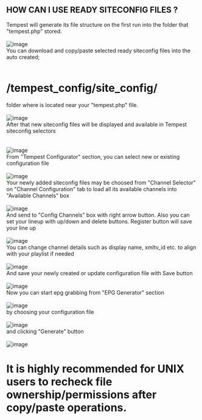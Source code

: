 ## HOW CAN I USE READY SITECONFIG FILES ?
Tempest will generate its file structure on the first run into the folder that "tempest.php" stored.<br><br>
![image](https://user-images.githubusercontent.com/97025515/153332196-b5716eb0-3f4a-4d16-b43e-9143e3ed7c4b.png)
<br>You can download and copy/paste selected ready siteconfig files into the auto created;<br><br>
# **/tempest_config/site_config/**<br>
folder where is located near your "tempest.php" file.<br><br>
![image](https://user-images.githubusercontent.com/97025515/153332672-91f20125-8196-48c8-8486-af0ed76c4145.png)
<br>After that new siteconfig files will be displayed and available in Tempest siteconfig selectors<br><br><br>
![image](https://user-images.githubusercontent.com/97025515/153333070-a26320c3-a9b1-4c8e-90c1-00935d2a5e4a.png)
<br>From "Tempest Configurator" section, you can select new or existing configuration file<br><br>
![image](https://user-images.githubusercontent.com/97025515/153348961-3d2172be-1f06-4fef-b2bb-2d00b290141d.png)
<br>Your newly added siteconfig files may be choosed from "Channel Selector" on "Channel Configuration" tab to load all its available channels into "Available Channels" box<br><br>
![image](https://user-images.githubusercontent.com/97025515/153347667-11c9c20c-548b-4c7f-a9a9-09baeb412cc1.png)
<br>And send to "Config Channels" box with right arrow button. Also you can set your lineup with up/down and delete buttons. Register button will save your line up<br><br>
![image](https://user-images.githubusercontent.com/97025515/153348385-25ea2194-9217-4edd-84d7-f313f39c86c2.png)
<br>You can change channel details such as display name, xmltv_id etc. to align with your playlist if needed<br><br>
![image](https://user-images.githubusercontent.com/97025515/153348614-7fd8d7de-5430-489d-993c-4a1a9760fa9f.png)
<br>And save your newly created or update configuration file with Save button<br><br>
![image](https://user-images.githubusercontent.com/97025515/153348760-d1eae1c9-4b54-4361-b7bd-87a6ce5b51c8.png)
<br>Now you can start epg grabbing from "EPG Generator" section<br><br>
![image](https://user-images.githubusercontent.com/97025515/153349867-9211f3d1-c0f6-40ce-8def-1c04dbdb0df4.png)
<br>by choosing your configuration file<br><br>
![image](https://user-images.githubusercontent.com/97025515/153349993-c66a6e89-ae04-418a-bf90-0bf14c673789.png)
<br>and clicking "Generate" button<br><br>
![image](https://user-images.githubusercontent.com/97025515/153350207-ad116470-9171-427d-9389-10a17c6599c6.png)
# It is highly recommended for UNIX users to recheck file ownership/permissions after copy/paste operations.
